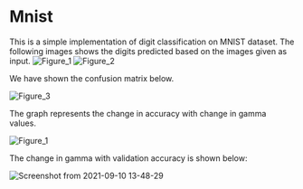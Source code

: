 # Mnist
This is a simple implementation of digit classification on MNIST dataset.
The following images shows the digits predicted based on the images given as input.
![Figure_1](https://user-images.githubusercontent.com/59523992/131959777-f865ccc1-c070-4814-9631-357f6b21b57e.png)
![Figure_2](https://user-images.githubusercontent.com/59523992/131959786-9b61d953-7b38-47b2-9a95-9339c7b47f24.png)

We have shown the confusion matrix below.

![Figure_3](https://user-images.githubusercontent.com/59523992/131959793-67a2578a-3c6c-4686-80cb-16bff6615e0c.png)

The graph represents the change in accuracy with change in gamma values.

![Figure_1](https://user-images.githubusercontent.com/59523992/132823682-0934d17e-bc6c-4a79-9b56-784b6fcba8c1.png)



The change in gamma with validation accuracy is shown below:

![Screenshot from 2021-09-10 13-48-29](https://user-images.githubusercontent.com/59523992/132823321-36686411-51c0-4dc3-8b3a-6ed0c363a3d0.png)



